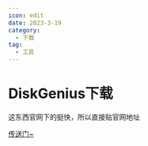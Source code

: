 ```yaml
---
icon: edit
date: 2023-3-19
category:
  - 下载
tag:
  - 工具
---
```

# DiskGenius下载
这东西官网下的挺快，所以直接贴官网地址

[传送门~](https://www.diskgenius.cn/)